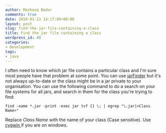 ```yaml
---
author: Mashooq Badar
comments: true
date: 2010-01-13 14:17:09+00:00
layout: post
slug: find-the-jar-file-containing-a-class
title: Find the jar file containing a class
wordpress_id: 40
categories:
- Development
tags:
- java
---
```


I often need to know which jar file contains a particular class and I'm sure most people have that problem at some point. You can use [jarFinder](http://www.jarfinder.com) but it's not always up-to-date or the class might be in a jar private to your organisation. You can use the following command to do a search on your file systems for all jars, and search in them for the class you're trying to find:

    find -name *.jar -print -exec jar tvf {} \; | egrep "\.jar|<Class Name>"

Replace *Class Name* with the name of your class (Case sensitive). Use [cygwin ](http://www.cygwin.com/)if you are on windows.
